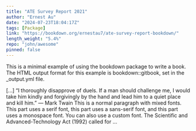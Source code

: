 ```yaml
---
title: "ATE Survey Report 2021"
author: "Ernest Au"
date: "2024-07-23T18:04:17Z"
tags: [Package]
link: "https://bookdown.org/ernestau7/ate-survey-report-bookdown/"
length_weight: "5.4%"
repo: "john/awesome"
pinned: false
---
```


<p>This is a minimal example of using the bookdown package to write a book.
The HTML output format for this example is bookdown::gitbook,
set in the _output.yml file.</p> [...] “I thoroughly disapprove of duels. If a man should challenge me,
I would take him kindly and forgivingly by the hand and lead him
to a quiet place and kill him.” — Mark Twain This is a normal paragraph with mixed fonts.
This part uses a serif font,
this part uses a sans-serif font,
and this part uses a monospace font.
You can also use a custom font. The Scientific and Advanced-Technology Act (1992) called for ...
